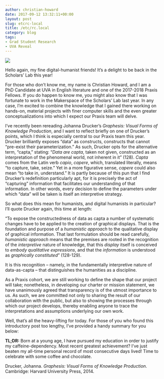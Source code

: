 ```yaml
---
author: christian-howard
date: 2017-09-12 13:32:11+00:00
layout: post
slug: etcrc-local
title: /etc/rc.local
category: blog
tags:
- Grad Student Research
- UVA Reveal
---
```


![](http://static.scholarslab.org/wp-content/uploads/2017/09/ch0-300x95.png)

Hello again, my fine digital-humanist friends! It’s a delight to be back in the Scholars’ Lab this year!

For those who don’t know me, my name is Christian Howard, and I am a PhD Candidate at UVA in English literature and one of the 2017-2018 Praxis Fellows. If you do happen to know me, you might also know that I was fortunate to work in the Makerspace of the Scholars’ Lab last year. In any case, I’m excited to combine the knowledge that I gained there working on hands-on, material projects with finer computer skills and the even greater conceptualizations into which I expect our Praxis team will delve.

I’ve recently been rereading Johanna Drucker’s _Graphesis: Visual Forms of Knowledge Production_, and I want to reflect briefly on one of Drucker’s points, which I think is especially central to our Praxis team this year. Drucker brilliantly exposes “data” as constructs, constructs that cannot “pre-exist their parameterization.” As such, Drucker opts for the alternative term, “capta,” stating: “_Data are capta_, taken not given, constructed as an interpretation of the phenomenal world, not inherent in it” (128). _Capta_ comes from the Latin verb _capio_, _capere_, which, translated literally, means “to capture, take, seize.” Yet in a more figurative sense, _capere_ could also mean “to take in, understand.” It is partly because of this pun that I find Drucker’s redefinition particularly apt, for it is precisely the act of “capturing” information that facilitates our understanding of that information. In other words, every decision to define the parameters under which “data” will be taken is itself an interpretive strategy.

So what does this mean for humanists, and digital humanists in particular? I’ll quote Drucker again, this time at length:

“To expose the constructedness of data as capta a number of systematic changes have to be applied to the creation of graphical displays. That is the foundation and purpose of a _humanistic approach_ to the qualitative display of graphical information. That last formulation should be read carefully, _humanistic approach_ means that the premises are rooted in the recognition of the _interpretive_ nature of knowledge, that this _display_ itself is conceived to _embody qualitative expressions_, and that the _information_ is understood as _graphically constituted_” (128-129).

It is this recognition – namely, in the fundamentally interpretive nature of data-as-capta – that distinguishes the humanities as a discipline.

As a Praxis cohort, we are still working to define the shape that our project will take; nonetheless, in developing our charter or mission statement, we have unanimously agreed that transparency is of the utmost importance to us. As such, we are committed not only to sharing the result of our collaboration with the public, but also to showing the processes through which our project develops, thereby enabling anyone to trace the interpretations and assumptions underlying our own work.

Well, that’s all the heavy-lifting for today. For those of you who found this introductory post too lengthy, I’ve provided a handy summary for you below:

**TL;DR:** Born at a young age, I have pursued my education in order to justify my caffeine-dependency. Most recent greatest achievement? I’ve just beaten my all-time personal record of most consecutive days lived! Time to celebrate with some coffee and chocolate.



Drucker, Johanna. _Graphesis: Visual Forms of Knowledge Production_. Cambridge: Harvard University Press, 2014.
